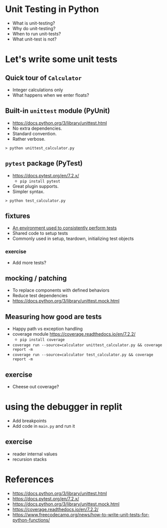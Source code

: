 # Unit Testing in Python

* What is unit-testing?
* Why do unit-testing?
* When to run unit-tests?
* What unit-test is not?


# Let's write some unit tests

## Quick tour of `Calculator`
* Integer calculations only
* What happens when we enter floats?

## Built-in `unittest` module (PyUnit)
* https://docs.python.org/3/library/unittest.html
* No extra dependencies.
* Standard convention.
* Rather verbose.

```
> python unittest_calculator.py
```

## `pytest` package (PyTest)
* https://docs.pytest.org/en/7.2.x/
  * `pip install pytest`
* Great plugin supports.
* Simpler syntax.

```
> python test_calculator.py
```

## fixtures
* [An environment used to consistently perform tests](https://en.wikipedia.org/wiki/Test_fixture#Software)
* Shared code to setup tests 
* Commonly used in setup, teardown, initializing test objects

### exercise
* Add more tests?

## mocking / patching
* To replace components with defined behaviors
* Reduce test dependencies
* https://docs.python.org/3/library/unittest.mock.html

## Measuring how good are tests
* Happy path vs exception handling
* coverage module https://coverage.readthedocs.io/en/7.2.2/
  * `pip install coverage`
* `coverage run --source=calculator unittest_calculator.py && coverage report -m`
* `coverage run --source=calculator test_calculator.py && coverage report -m`

## exercise
* Cheese out coverage?

# using the debugger in replit
* Add breakpoints
* Add code in `main.py` and run it

## exercise
* reader internal values
* recursion stacks

# References
* https://docs.python.org/3/library/unittest.html
* https://docs.pytest.org/en/7.2.x/
* https://docs.python.org/3/library/unittest.mock.html
* https://coverage.readthedocs.io/en/7.2.2/
* https://www.freecodecamp.org/news/how-to-write-unit-tests-for-python-functions/